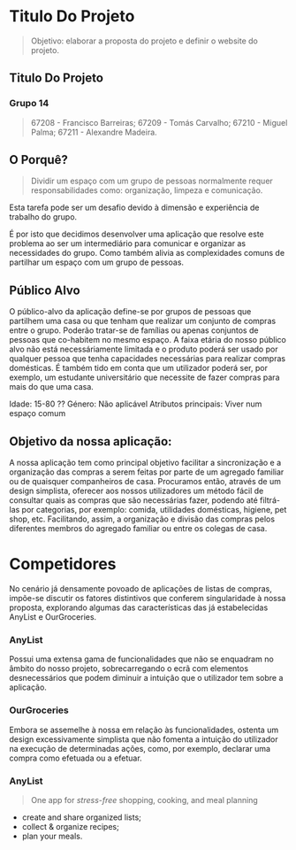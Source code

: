 # Titulo Do Projeto
> Objetivo: elaborar a proposta do projeto e definir o website do projeto.

## Titulo Do Projeto

### Grupo 14
> 67208 - Francisco Barreiras;
> 67209 - Tomás Carvalho;
> 67210 - Miguel Palma;
> 67211 - Alexandre Madeira.


## O Porquê?
> Dividir um espaço com um grupo de pessoas normalmente requer responsabilidades como: organização, limpeza e comunicação.

Esta tarefa pode ser um desafio devido à dimensão e experiência de trabalho do grupo. 

É por isto que decidimos desenvolver uma aplicação que resolve este problema ao ser um intermediário para comunicar e organizar as necessidades do grupo.
Como também alivia as complexidades comuns de partilhar um espaço com um grupo de pessoas.


## Público Alvo
O público-alvo da aplicação define-se por grupos de pessoas que partilhem uma casa ou que tenham que realizar um conjunto de compras entre o grupo. Poderão tratar-se de famílias ou apenas conjuntos de pessoas que co-habitem no mesmo espaço. A faixa etária do nosso público alvo não está necessáriamente limitada e o produto poderá ser usado por qualquer pessoa que tenha capacidades necessárias para realizar compras domésticas. É também tido em conta que um utilizador poderá ser, por exemplo, um estudante universitário que necessite de fazer compras para mais do que uma casa.

Idade: 15-80 ??
Género: Não aplicável
Atributos principais: Viver num espaço comum


## Objetivo da nossa aplicação:
A nossa aplicação tem como principal objetivo facilitar a sincronização e a organização das compras a serem feitas por parte de um agregado familiar ou de quaisquer companheiros de casa. Procuramos então, através de um design simplista, oferecer aos nossos utilizadores um método fácil de consultar quais as compras que são necessárias fazer, podendo até filtrá-las por categorias, por exemplo: comida, utilidades domésticas, higiene, pet shop, etc.
Facilitando, assim, a organização e divisão das compras pelos diferentes membros do agregado familiar ou entre os colegas de casa.


# Competidores
No cenário já densamente povoado de aplicações de listas de compras, impõe-se discutir os fatores distintivos que conferem singularidade à nossa proposta, explorando algumas das características das já estabelecidas AnyList e OurGroceries.

### AnyList
Possui uma extensa gama de funcionalidades que não se enquadram no âmbito do nosso projeto, sobrecarregando o ecrã com elementos desnecessários que podem diminuir a intuição que o utilizador tem sobre a aplicação.

### OurGroceries
Embora se assemelhe à nossa em relação às funcionalidades, ostenta um design excessivamente simplista que não fomenta a intuição do utilizador na execução de determinadas ações, como, por exemplo, declarar uma compra como efetuada ou a efetuar.

### AnyList
> One app for *stress-free* shopping, cooking, and meal planning

- create and share organized lists;
- collect & organize recipes;
- plan your meals.